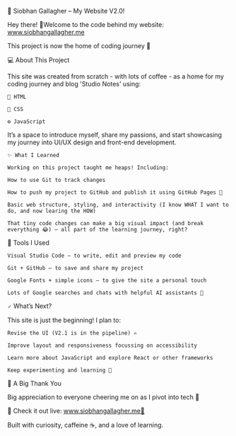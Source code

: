 🌿 Siobhan Gallagher – My Website V2.0!

Hey there! 👋Welcome to the code behind my website: www.siobhangallagher.me

This project is now the home of coding journey 🌱

💻 About This Project

This site was created from scratch - with lots of coffee - as a home for my coding journey and blog 'Studio Notes' using:

    🧱 HTML

    🎨 CSS

    ⚙️ JavaScript

It’s a space to introduce myself, share my passions, and start showcasing my journey into UI/UX design and front-end development.

    ✨ What I Learned

    Working on this project taught me heaps! Including:

    How to use Git to track changes

    How to push my project to GitHub and publish it using GitHub Pages 🚀

    Basic web structure, styling, and interactivity (I know WHAT I want to do, and now learing the HOW)

    That tiny code changes can make a big visual impact (and break everything 😂) — all part of the learning journey, right?

🔧 Tools I Used

    Visual Studio Code – to write, edit and preview my code

    Git + GitHub – to save and share my project

    Google Fonts + simple icons – to give the site a personal touch

    Lots of Google searches and chats with helpful AI assistants 💜

🗸 What’s Next?

This site is just the beginning! I plan to:

    Revise the UI (V2.1 is in the pipeline) ✍️

    Improve layout and responsiveness focussing on accessibility

    Learn more about JavaScript and explore React or other frameworks

    Keep experimenting and learning 🚀

🙌 A Big Thank You

Big appreciation to everyone cheering me on as I pivot into tech 💪

🔗 Check it out live: www.siobhangallagher.me🧶

Built with curiosity, caffeine ☕, and a love of learning.

